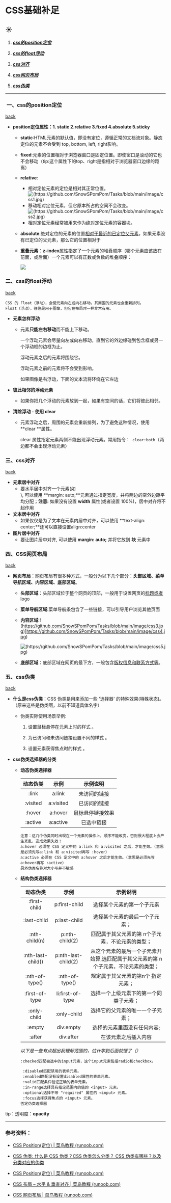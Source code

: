 

# CSS基础补足

## <a name=t0>:sunny:</a> 

  1. ***<a href=#t1 >css的position定位</a>***

  2. ***<a href=#t3>css的float浮动</a>***

  3. ***<a href=#t4>css对齐</a>***

  4. ***<a href=#t5>css网页布局</a>***

  5. ***<a href=#t2>css伪类</a>***

      


-----------



### <a name=t1> 一、css的position定位</a>
<a href=#t0>back</a>
* **position定位属性：1. static 2.relative 3.fixed 4.absolute 5.sticky**
  
  * **static**:HTML元素的默认值，即没有定位，遵循正常的文档流对象。静态定位的元素不会受到 top, bottom, left, right影响。
  
  * **fixed**:元素的位置相对于浏览器窗口是固定位置。即使窗口是滚动的它也不会移动（tip:这个属性下的top、right是指相对于浏览器窗口边缘的距离）
  
  * **relative**:
  
    * 相对定位元素的定位是相对其正常位置。![(https://github.com/SnowSPomPom/Tasks/blob/main/image/css1.jpg)](https://github.com/SnowSPomPom/Tasks/blob/main/image/css1.jpg)
    * 移动相对定位元素，但它原本所占的空间不会改变。![(https://github.com/SnowSPomPom/Tasks/blob/main/image/css2.jpg)](https://github.com/SnowSPomPom/Tasks/blob/main/image/css2.jpg)
    * 相对定位元素经常被用来作为绝对定位元素的容器块。
  
  * **absolute**:绝对定位的元素的位置<u>相对于最近的已定位父元素</u>，如果元素没有已定位的父元素，那么它的位置相对于<html>
  
  * **重叠元素**：**z-index**属性指定了一个元素的堆叠顺序（哪个元素应该放在前面，或后面）一个元素可以有正数或负数的堆叠顺序：
  
    ![](https://github.com/SnowSPomPom/Tasks/blob/main/image/css3.jpg)



### <a name=t3>二、css的float浮动</a>
  <a href=#t0>back</a>
```
CSS 的 Float（浮动），会使元素向左或向右移动，其周围的元素也会重新排列。
Float（浮动），往往是用于图像，但它在布局时一样非常有用。
```

* **元素怎样浮动**

  * 元素**只能左右移动**而不能上下移动。

    一个浮动元素会尽量向左或向右移动，直到它的外边缘碰到包含框或另一个浮动框的边框为止。

    浮动元素之后的元素将围绕它。

    浮动元素之前的元素将不会受到影响。
  
    如果图像是右浮动，下面的文本流将环绕在它左边
  
* **彼此相邻的浮动元素**
  
  * 如果你把几个浮动的元素放到一起，如果有空间的话，它们将彼此相邻。
  
* **清除浮动 - 使用 clear**
  
  * 元素浮动之后，周围的元素会重新排列，为了避免这种情况，使用 **clear **属性。
  
    clear 属性指定元素两侧不能出现浮动元素。常用指令：` clear:both`（两边都不会出现浮动元素）
  
    
  

### <a name=t4>三、css对齐</a>
<a href=#t0>back</a>
* **元素居中对齐**
  * 要水平居中对齐一个元素(如 <div>), 可以使用 **margin: auto;**元素通过指定宽度，并将两边的空外边距平均分配；**注意:** 如果没有设置 **width** 属性(或者设置 100%)，居中对齐将不起作用
* **文本居中对齐**
  * 如果仅仅是为了文本在元素内居中对齐，可以使用 **text-align: center;**还可以直接设置align:center
* **图片居中对齐**
  * 要让图片居中对齐, 可以使用 **margin: auto;** 并将它放到 **块** 元素中



### <a name=t5>四、CSS网页布局</a>
<a href=#t0>back</a>
* **网页布局**：网页布局有很多种方式，一般分为以下几个部分：**头部区域、菜单导航区域、内容区域、底部区域**。

  * **头部区域**：头部区域位于整个网页的顶部，一般用于设置网页的<u>标题或者 logo</u>

  * **菜单导航区域**:菜单导航条包含了一些链接，可以引导用户浏览其他页面

  * **内容区域**:!(https://github.com/SnowSPomPom/Tasks/blob/main/image/css3.jpg)]https://github.com/SnowSPomPom/Tasks/blob/main/image/css4.jpg)

    ![(https://github.com/SnowSPomPom/Tasks/blob/main/image/css5.jpg)](https://github.com/SnowSPomPom/Tasks/blob/main/image/css5.jpg)

  * **底部区域**：底部区域在网页的最下方，一般包含<u>版权信息和联系方式等</u>。



### <a name=t2>五、css伪类</a>
<a href=#t0>back</a>
* **什么是css伪类**：CSS 伪类是用来添加一些 '选择器' 的特殊效果(特殊状态)。（原来这些是伪类啊，以前不知道具体名字）

  * 伪类实际使用场景举例:

    1. 设置鼠标悬停在元素上时的样式 。

    2. 为已访问和未访问链接设置不同的样式 。

    3. 设置元素获得焦点时的样式 。

* **css伪类选择器的分类**

    * **动态伪类选择器**

      | 动态伪类 |   示例    |     示例说明     |
      | :------: | :-------: | :--------------: |
      |  :link   |  a:link   |   未访问的链接   |
      | :visited | a:visited |   已访问的链接   |
      |  :hover  |  a:hover  | 鼠标悬停链接效果 |
      | :active  | a:active  |    已选中链接    |
    
      ```
      注意：这几个伪类同时出现在一个元素的操作上，顺序不能改变，否则很大程度上会产生紊乱，造成效果失效！
      a:hover 必须在 CSS 定义中的 a:link 和 a:visited 之后，才能生效。(意思是必须先写a:link 和 a:visited再写 :hover）
      a:active 必须在 CSS 定义中的 a:hover 之后才能生效。(意思是必须先写a:hover再写 :active）
      另外伪类名称对大小写并不敏感 
      ```
    
    * **结构伪类选择器**
    
        |     动态伪类      |        示例         |                           示例说明                           |
        | :---------------: | :-----------------: | :----------------------------------------------------------: |
        |   :first-child    |    p:first-child    |                  选择某个元素的第一个子元素                  |
        |    :last-child    |    p:last-child     |                选择某个元素的最后一个子元素；                |
        |   :nth-child(n)   |   p:nth-child(2)    |       匹配属于其父元素的第 n个子元素，不论元素的类型；       |
        | :nth-last-child() | p:nth-last-child(2) | 从这个元素的最后一个子元素开始算,选匹配属于其父元素的第 n个子元素，不论元素的类型； |
        |  :nth-of-type()   |   :nth-of-type()    |             规定属于其父元素的第n个 指定 元素；              |
        |  :first-of-type   |  li:first-of-type   |            选择一个上级元素下的第一个同类子元素；            |
        |    :only-child    |     :only-child     |               选择它的父元素的唯一一个子元素；               |
        |      :empty       |      div:empty      |                 选择的元素里面没有任何内容;                  |
        |      :after       |      div:after      |                     在该元素之后插入内容                     |
      
      *以下是一些有点超出我理解范围的，估计学到后面就懂了（）*
      
      ```
      :checked匹配被选中的input元素，这个input元素包括radio和checkbox。
      
       :disabled匹配禁用的表单元素。
       :enabled匹配没有设置disabled属性的表单元素。
       :valid匹配条件验证正确的表单元素。
       :in-range选择具有指定范围内的值的 <input> 元素。
       :optional选择不带 "required" 属性的 <input> 元素。
       :focus选择获得焦点的 <input> 元素。
      否定伪类选择器
      ```
      

tip：透明度：**opacity**

------------

### 参考资料：

* [CSS Position(定位) | 菜鸟教程 (runoob.com)](https://www.runoob.com/css/css-positioning.html)

* [CSS 伪类: 什么是 CSS 伪类？CSS 伪类怎么分类？ CSS 伪类有哪些？以及分类对应的伪类](https://blog.csdn.net/wuzhiyue2/article/details/118494100)

* [CSS Position(定位) | 菜鸟教程 (runoob.com)](https://www.runoob.com/css/css-positioning.html)

* [CSS 布局 – 水平 & 垂直对齐 | 菜鸟教程 (runoob.com)](https://www.runoob.com/css/css-align.html)

* [CSS 网页布局 | 菜鸟教程 (runoob.com)](https://www.runoob.com/css/css-website-layout.html)
